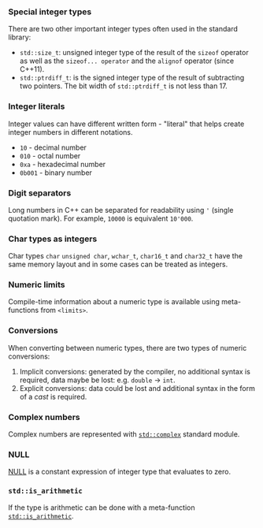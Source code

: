 ### Special integer types

There are two other important integer types often used in the standard library:
- `std::size_t`: unsigned integer type of the result of the `sizeof` operator as well as the `sizeof... operator` and the `alignof` operator (since C++11).
- `std::ptrdiff_t`: is the signed integer type of the result of subtracting two pointers. The bit width of `std::ptrdiff_t` is not less than 17.


### Integer literals

Integer values can have different written form - "literal" that helps create integer numbers in different notations.

- `10` - decimal number
- `010` - octal number
- `0xa` - hexadecimal number
- `0b001` - binary number


### Digit separators

Long numbers in C++ can be separated for readability using `'` (single quotation mark). For example, `10000` is equivalent `10'000`.


### Char types as integers

Char types `char` `unsigned char`, `wchar_t`, `char16_t` and `char32_t` have the same memory layout and in some cases can be treated as integers.


### Numeric limits

Compile-time information about a numeric type is available using meta-functions from `<limits>`.


### Conversions

When converting between numeric types, there are two types of numeric conversions:

1. Implicit conversions: generated by the compiler, no additional syntax is required, data maybe be lost: e.g. `double` -> `int`.
2. Explicit conversions: data could be lost and additional syntax in the form of a _cast_ is required.


### Complex numbers

Complex numbers are represented with [`std::complex`][complex] standard module.


### NULL

[NULL][null] is a constant expression of integer type that evaluates to zero.


### `std::is_arithmetic`

If the type is arithmetic can be done with a meta-function [`std::is_arithmetic`][is_arithmetic].


[fundamental-types]: https://en.cppreference.com/w/cpp/language/types
[numeric-limits]: https://en.cppreference.com/w/cpp/types/numeric_limits
[complex]: https://en.cppreference.com/w/cpp/numeric/complex
[null]: https://en.cppreference.com/w/cpp/types/NULL
[is_arithmetic]: https://en.cppreference.com/w/cpp/types/is_arithmetic
